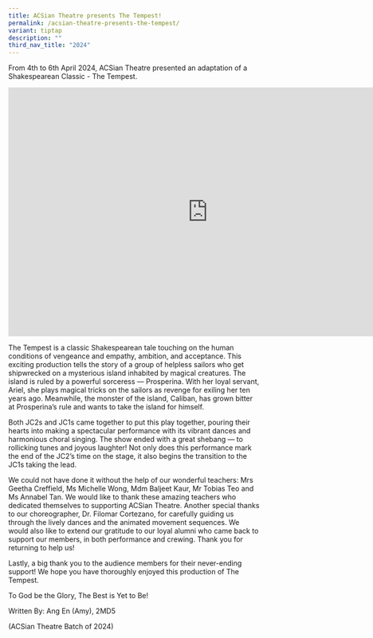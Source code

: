 ```yaml
---
title: ACSian Theatre presents The Tempest!
permalink: /acsian-theatre-presents-the-tempest/
variant: tiptap
description: ""
third_nav_title: "2024"
---
```

<p>From 4th to 6th April 2024, ACSian Theatre presented an adaptation of
a Shakespearean Classic - The Tempest.</p>
<p></p>
<div class="iframe-wrapper">
<iframe height="500" width="800" allowfullscreen="true" frameborder="0" src="https://docs.google.com/presentation/d/e/2PACX-1vRQqbA3lAJkThQMw3hZqXSHqXYh3zWv91cGsFhOVPa1bMAznK_XezQlP34WIl-ZoSaDrHrlLGsGUAIB/embed?start=false&amp;loop=false&amp;delayms=3000"></iframe>
</div>
<p>The Tempest is a classic Shakespearean tale touching on the human conditions
of vengeance and empathy, ambition, and acceptance. This exciting production
tells the story of a group of helpless sailors who get shipwrecked on a
mysterious island inhabited by magical creatures. The island is ruled by
a powerful sorceress — Prosperina. With her loyal servant, Ariel, she plays
magical tricks on the sailors as revenge for exiling her ten years ago.
Meanwhile, the monster of the island, Caliban, has grown bitter at Prosperina’s
rule and wants to take the island for himself.</p>
<p>Both JC2s and JC1s came together to put this play together, pouring their
hearts into making a spectacular performance with its vibrant dances and
harmonious choral singing. The show ended with a great shebang — to rollicking
tunes and joyous laughter! Not only does this performance mark the end
of the JC2’s time on the stage, it also begins the transition to the JC1s
taking the lead.</p>
<p>We could not have done it without the help of our wonderful teachers:
Mrs Geetha Creffield, Ms Michelle Wong, Mdm Baljeet Kaur, Mr Tobias Teo
and Ms Annabel Tan. We would like to thank these amazing teachers who dedicated
themselves to supporting ACSian Theatre. Another special thanks to our
choreographer, Dr. Filomar Cortezano, for carefully guiding us through
the lively dances and the animated movement sequences. We would also like
to extend our gratitude to our loyal alumni who came back to support our
members, in both performance and crewing. Thank you for returning to help
us!</p>
<p>Lastly, a big thank you to the audience members for their never-ending
support! We hope you have thoroughly enjoyed this production of The Tempest.</p>
<p>To God be the Glory, The Best is Yet to Be!</p>
<p>Written By: Ang En (Amy), 2MD5</p>
<p>(ACSian Theatre Batch of 2024)</p>
<p></p>